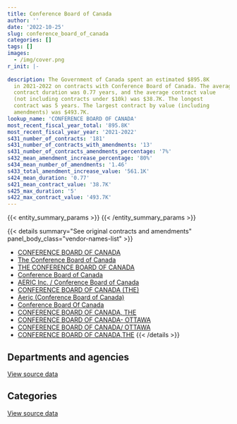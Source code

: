 ```yaml
---
title: Conference Board of Canada
author: ''
date: '2022-10-25'
slug: conference_board_of_canada
categories: []
tags: []
images:
  - /img/cover.png
r_init: |-
  
description: The Government of Canada spent an estimated $895.8K
  in 2021-2022 on contracts with Conference Board of Canada. The average
  contract duration was 0.77 years, and the average contract value
  (not including contracts under $10k) was $38.7K. The longest
  contract was 5 years. The largest contract by value (including
  amendments) was $493.7K.
lookup_name: 'CONFERENCE BOARD OF CANADA'
most_recent_fiscal_year_total: '895.8K'
most_recent_fiscal_year_year: '2021-2022'
s431_number_of_contracts: '181'
s431_number_of_contracts_with_amendments: '13'
s431_number_of_contracts_amendments_percentage: '7%'
s432_mean_amendment_increase_percentage: '80%'
s434_mean_number_of_amendments: '1.46'
s433_total_amendment_increase_value: '561.1K'
s424_mean_duration: '0.77'
s421_mean_contract_value: '38.7K'
s425_max_duration: '5'
s422_max_contract_value: '493.7K'
---
```


<script src="/rmarkdown-libs/htmlwidgets/htmlwidgets.js"></script>
<link href="/rmarkdown-libs/datatables-css/datatables-crosstalk.css" rel="stylesheet" />
<script src="/rmarkdown-libs/datatables-binding/datatables.js"></script>
<script src="/rmarkdown-libs/jquery/jquery-3.6.0.min.js"></script>
<link href="/rmarkdown-libs/dt-core-bootstrap/css/dataTables.bootstrap.min.css" rel="stylesheet" />
<link href="/rmarkdown-libs/dt-core-bootstrap/css/dataTables.bootstrap.extra.css" rel="stylesheet" />
<script src="/rmarkdown-libs/dt-core-bootstrap/js/jquery.dataTables.min.js"></script>
<script src="/rmarkdown-libs/dt-core-bootstrap/js/dataTables.bootstrap.min.js"></script>
<link href="/rmarkdown-libs/crosstalk/css/crosstalk.min.css" rel="stylesheet" />
<script src="/rmarkdown-libs/crosstalk/js/crosstalk.min.js"></script>
<script src="/rmarkdown-libs/htmlwidgets/htmlwidgets.js"></script>
<link href="/rmarkdown-libs/datatables-css/datatables-crosstalk.css" rel="stylesheet" />
<script src="/rmarkdown-libs/datatables-binding/datatables.js"></script>
<script src="/rmarkdown-libs/jquery/jquery-3.6.0.min.js"></script>
<link href="/rmarkdown-libs/dt-core-bootstrap/css/dataTables.bootstrap.min.css" rel="stylesheet" />
<link href="/rmarkdown-libs/dt-core-bootstrap/css/dataTables.bootstrap.extra.css" rel="stylesheet" />
<script src="/rmarkdown-libs/dt-core-bootstrap/js/jquery.dataTables.min.js"></script>
<script src="/rmarkdown-libs/dt-core-bootstrap/js/dataTables.bootstrap.min.js"></script>
<link href="/rmarkdown-libs/crosstalk/css/crosstalk.min.css" rel="stylesheet" />
<script src="/rmarkdown-libs/crosstalk/js/crosstalk.min.js"></script>

{{< entity_summary_params >}}
{{< /entity_summary_params >}}

{{< details summary="See original contracts and amendments" panel_body_class="vendor-names-list" >}}
- [CONFERENCE BOARD OF CANADA](https://search.open.canada.ca/en/ct/?sort=contract_value_f%20desc&page=1&search_text=%22CONFERENCE%20BOARD%20OF%20CANADA%22)
- [The Conference Board of Canada](https://search.open.canada.ca/en/ct/?sort=contract_value_f%20desc&page=1&search_text=%22The%20Conference%20Board%20of%20Canada%22)
- [THE CONFERENCE BOARD OF CANADA](https://search.open.canada.ca/en/ct/?sort=contract_value_f%20desc&page=1&search_text=%22THE%20CONFERENCE%20BOARD%20OF%20CANADA%22)
- [Conference Board of Canada](https://search.open.canada.ca/en/ct/?sort=contract_value_f%20desc&page=1&search_text=%22Conference%20Board%20of%20Canada%22)
- [AERIC Inc. / Conference Board of Canada](https://search.open.canada.ca/en/ct/?sort=contract_value_f%20desc&page=1&search_text=%22AERIC%20Inc.%20%2f%20Conference%20Board%20of%20Canada%22)
- [CONFERENCE BOARD OF CANADA (THE)](https://search.open.canada.ca/en/ct/?sort=contract_value_f%20desc&page=1&search_text=%22CONFERENCE%20BOARD%20OF%20CANADA%20%28THE%29%22)
- [Aeric (Conference Board of Canada)](https://search.open.canada.ca/en/ct/?sort=contract_value_f%20desc&page=1&search_text=%22Aeric%20%28Conference%20Board%20of%20Canada%29%22)
- [Conference Board Of Canada](https://search.open.canada.ca/en/ct/?sort=contract_value_f%20desc&page=1&search_text=%22Conference%20Board%20Of%20Canada%22)
- [CONFERENCE BOARD OF CANADA, THE](https://search.open.canada.ca/en/ct/?sort=contract_value_f%20desc&page=1&search_text=%22CONFERENCE%20BOARD%20OF%20CANADA%2c%20THE%22)
- [CONFERENCE BOARD OF CANADA- OTTAWA](https://search.open.canada.ca/en/ct/?sort=contract_value_f%20desc&page=1&search_text=%22CONFERENCE%20BOARD%20OF%20CANADA-%20OTTAWA%22)
- [CONFERENCE BOARD OF CANADA/ OTTAWA](https://search.open.canada.ca/en/ct/?sort=contract_value_f%20desc&page=1&search_text=%22CONFERENCE%20BOARD%20OF%20CANADA%2f%20OTTAWA%22)
- [CONFERENCE BOARD OF CANADA,THE](https://search.open.canada.ca/en/ct/?sort=contract_value_f%20desc&page=1&search_text=%22CONFERENCE%20BOARD%20OF%20CANADA%2cTHE%22)
{{< /details >}}

## Departments and agencies

<div id="htmlwidget-1" style="width:100%;height:auto;" class="datatables html-widget"></div>
<script type="application/json" data-for="htmlwidget-1">{"x":{"style":"bootstrap","filter":"none","vertical":false,"data":[["<a href=\"/departments/aafc-aac/\">Agriculture and Agri-Food Canada<\/a>","<a href=\"/departments/aandc-aadnc/\">Crown-Indigenous Relations and Northern Affairs Canada<\/a>","<a href=\"/departments/acoa-apeca/\">Atlantic Canada Opportunities Agency<\/a>","<a href=\"/departments/cannor/\">Canadian Northern Economic Development Agency<\/a>","<a href=\"/departments/ccohs-cchst/\">Canadian Centre for Occupational Health and Safety<\/a>","<a href=\"/departments/ced-dec/\">Canada Economic Development for Quebec Regions<\/a>","<a href=\"/departments/cic/\">Immigration, Refugees and Citizenship Canada<\/a>","<a href=\"/departments/cnsc-ccsn/\">Canadian Nuclear Safety Commission<\/a>","<a href=\"/departments/crtc/\">Canadian Radio-television and Telecommunications Commission<\/a>","<a href=\"/departments/csa-asc/\">Canadian Space Agency<\/a>","<a href=\"/departments/csps-efpc/\">Canada School of Public Service<\/a>","<a href=\"/departments/dfatd-maecd/\">Global Affairs Canada<\/a>","<a href=\"/departments/dnd-mdn/\">National Defence<\/a>","<a href=\"/departments/ec/\">Environment and Climate Change Canada<\/a>","<a href=\"/departments/esdc-edsc/\">Employment and Social Development Canada<\/a>","<a href=\"/departments/fin/\">Department of Finance Canada<\/a>","<a href=\"/departments/hc-sc/\">Health Canada<\/a>","<a href=\"/departments/ic/\">Innovation, Science and Economic Development Canada<\/a>","<a href=\"/departments/isc-sac/\">Indigenous Services Canada<\/a>","<a href=\"/departments/nrc-cnrc/\">National Research Council Canada<\/a>","<a href=\"/departments/nrcan-rncan/\">Natural Resources Canada<\/a>","<a href=\"/departments/oag-bvg/\">Office of the Auditor General of Canada<\/a>","<a href=\"/departments/opc-cpvp/\">Office of the Privacy Commissioner of Canada<\/a>","<a href=\"/departments/osfi-bsif/\">Office of the Superintendent of Financial Institutions Canada<\/a>","<a href=\"/departments/pc/\">Parks Canada<\/a>","<a href=\"/departments/pch/\">Canadian Heritage<\/a>","<a href=\"/departments/pco-bcp/\">Privy Council Office<\/a>","<a href=\"/departments/tbs-sct/\">Treasury Board of Canada Secretariat<\/a>","<a href=\"/departments/tc/\">Transport Canada<\/a>","<a href=\"/departments/wd-deo/\">Western Economic Diversification Canada<\/a>"],[18074.06,122329.63,134082.88,null,null,51170.36,77030.92,20498.2,65770,24028.38,5510.77,null,59881.67,null,144213.2,56645,null,56170.05,3877.12,88200,39144.1,20000,24750,18406.36,1407.5,null,29919.07,14296.07,200559.75,41063.7],[31287.87,45389.93,130047.56,null,18503.75,null,78739.63,20916.3,null,10386.62,41162.05,null,45241.77,null,114309.67,57780,13028.89,null,41897.88,133840.23,62393.35,null,null,16261.31,9906.66,34187.09,36563.08,25873.28,271324.19,96127.5],[13197.27,43197.95,6277.46,44917.5,null,28743.75,84366.21,21340.05,34555,null,41049.58,3965.45,52310.28,34492.5,90352.97,58935,26946.11,null,6806.47,146847.47,99973.32,null,null,15780.17,9040.5,34352,41339.47,1643,336386.3,null],[25865,null,null,null,null,null,53950,21340.05,null,null,112.46,148243.95,61292.4,null,45530.1,58935,null,null,63104.28,46690,49669.25,null,null,13518.24,null,34486.75,13171.32,8521.35,251387.27,null]],"container":"<table class=\"table table-striped table-hover row-border order-column display\">\n  <thead>\n    <tr>\n      <th>Department<\/th>\n      <th>2018-2019<\/th>\n      <th>2019-2020<\/th>\n      <th>2020-2021<\/th>\n      <th>2021-2022<\/th>\n    <\/tr>\n  <\/thead>\n<\/table>","options":{"order":[[4,"desc"]],"pageLength":10,"autoWidth":true,"columnDefs":[{"targets":1,"render":"function(data, type, row, meta) {\n    return type !== 'display' ? data : DTWidget.formatCurrency(data, \"$\", 2, 3, \",\", \".\", true, null);\n  }"},{"targets":2,"render":"function(data, type, row, meta) {\n    return type !== 'display' ? data : DTWidget.formatCurrency(data, \"$\", 2, 3, \",\", \".\", true, null);\n  }"},{"targets":3,"render":"function(data, type, row, meta) {\n    return type !== 'display' ? data : DTWidget.formatCurrency(data, \"$\", 2, 3, \",\", \".\", true, null);\n  }"},{"targets":4,"render":"function(data, type, row, meta) {\n    return type !== 'display' ? data : DTWidget.formatCurrency(data, \"$\", 2, 3, \",\", \".\", true, null);\n  }"},{"width":"16%","targets":[1,2,3,4]},{"className":"dt-right","targets":[1,2,3,4]}],"orderClasses":false}},"evals":["options.columnDefs.0.render","options.columnDefs.1.render","options.columnDefs.2.render","options.columnDefs.3.render"],"jsHooks":[]}</script>
<p class="text-right">
<a href="https://github.com/GoC-Spending/contracts-data/tree/main/data/out/vendors/conference_board_of_canada/summary_by_fiscal_year_by_department.csv" class="source-data-link btn btn-link">View source data</a>
</p>

## Categories

<div id="htmlwidget-2" style="width:100%;height:auto;" class="datatables html-widget"></div>
<script type="application/json" data-for="htmlwidget-2">{"x":{"style":"bootstrap","filter":"none","vertical":false,"data":[["<a href=\"/categories/other/\">(Other)<\/a>","<a href=\"/categories/office_management/\">Office management<\/a>","<a href=\"/categories/professional_services/\">Professional services<\/a>","<a href=\"/categories/information_technology/\">Information technology<\/a>","<a href=\"/categories/human_capital/\">Human capital<\/a>"],[null,119521.67,377814.74,502463.46,317228.89],[13028.89,201709.31,279632.23,504029.81,336768.39],[26946.11,111347.44,545790.94,233895.67,358835.62],[null,107982.4,194073.58,234370.49,359390.95]],"container":"<table class=\"table table-striped table-hover row-border order-column display\">\n  <thead>\n    <tr>\n      <th>Category<\/th>\n      <th>2018-2019<\/th>\n      <th>2019-2020<\/th>\n      <th>2020-2021<\/th>\n      <th>2021-2022<\/th>\n    <\/tr>\n  <\/thead>\n<\/table>","options":{"order":[[4,"desc"]],"dom":"t","pageLength":30,"autoWidth":true,"columnDefs":[{"targets":1,"render":"function(data, type, row, meta) {\n    return type !== 'display' ? data : DTWidget.formatCurrency(data, \"$\", 2, 3, \",\", \".\", true, null);\n  }"},{"targets":2,"render":"function(data, type, row, meta) {\n    return type !== 'display' ? data : DTWidget.formatCurrency(data, \"$\", 2, 3, \",\", \".\", true, null);\n  }"},{"targets":3,"render":"function(data, type, row, meta) {\n    return type !== 'display' ? data : DTWidget.formatCurrency(data, \"$\", 2, 3, \",\", \".\", true, null);\n  }"},{"targets":4,"render":"function(data, type, row, meta) {\n    return type !== 'display' ? data : DTWidget.formatCurrency(data, \"$\", 2, 3, \",\", \".\", true, null);\n  }"},{"width":"16%","targets":[1,2,3,4]},{"className":"dt-right","targets":[1,2,3,4]}],"orderClasses":false,"lengthMenu":[10,25,30,50,100]}},"evals":["options.columnDefs.0.render","options.columnDefs.1.render","options.columnDefs.2.render","options.columnDefs.3.render"],"jsHooks":[]}</script>
<p class="text-right">
<a href="https://github.com/GoC-Spending/contracts-data/tree/main/data/out/vendors/conference_board_of_canada/summary_by_fiscal_year_by_category.csv" class="source-data-link btn btn-link">View source data</a>
</p>
